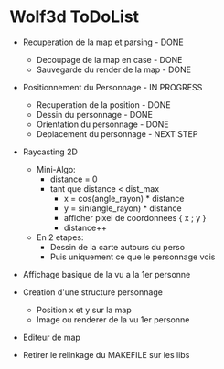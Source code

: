 # Wolf3d ToDoList

- Recuperation de la map et parsing - DONE
  - Decoupage de la map en case - DONE
  - Sauvegarde du render de la map - DONE

- Positionnement du Personnage - IN PROGRESS
  - Recuperation de la position - DONE
  - Dessin du personnage - DONE
  - Orientation du personnage - DONE
  - Deplacement du personnage - NEXT STEP

- Raycasting 2D
  - Mini-Algo:
    - distance = 0
    - tant que distance < dist_max
      - x = cos(angle_rayon) * distance
      - y = sin(angle_rayon) * distance
      - afficher pixel de coordonnees { x ; y }
      - distance++
  - En 2 etapes:
    - Dessin de la carte autours du perso
    - Puis uniquement ce que le personnage vois

- Affichage basique de la vu a la 1er personne

- Creation d'une structure personnage
  - Position x et y sur la map
  - Image ou renderer de la vu 1er personne

- Editeur de map

- Retirer le relinkage du MAKEFILE sur les libs

